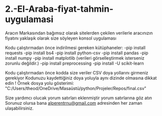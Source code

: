 # 2.-El-Araba-fiyat-tahmin-uygulamasi
Aracın Markasından bağımsız olarak sitelerden çekilen verilerle aracınızın fiyatını yaklaşık olarak size söyleyen konsol uygulaması

Kodu çalıştırmadan önce indirilmesi gereken kütüphaneler:
-pip install requests
-pip install bs4 
-pip install python-csv
-pip install pandas
-pip install numpy
-pip install matplotlib (verileri görselleştirmek isterseniz zorunlu değildir.)
-pip install preprocessing
-pip install -U scikit-learn

Kodu çalıştırmadan önce kodda size veriler CSV doya yollarını girmeniz gerekiyor Kodunuzu kaydettiğiniz doya yoluyla aynı dizinde olmasına dikkat edin !
Örnek dosya yolu gösterimi: "C:/Users/theod/OneDrive/Masaüstü/python/Projeler/Repos/final.csv"

Size yardımcı olucak yorum satırları eklenmiştir yorum satırlarına göz atın
Sorunuz olursa bana alperentrnu@gmail.com adresinden her zaman ulaşabilirsiniz.

